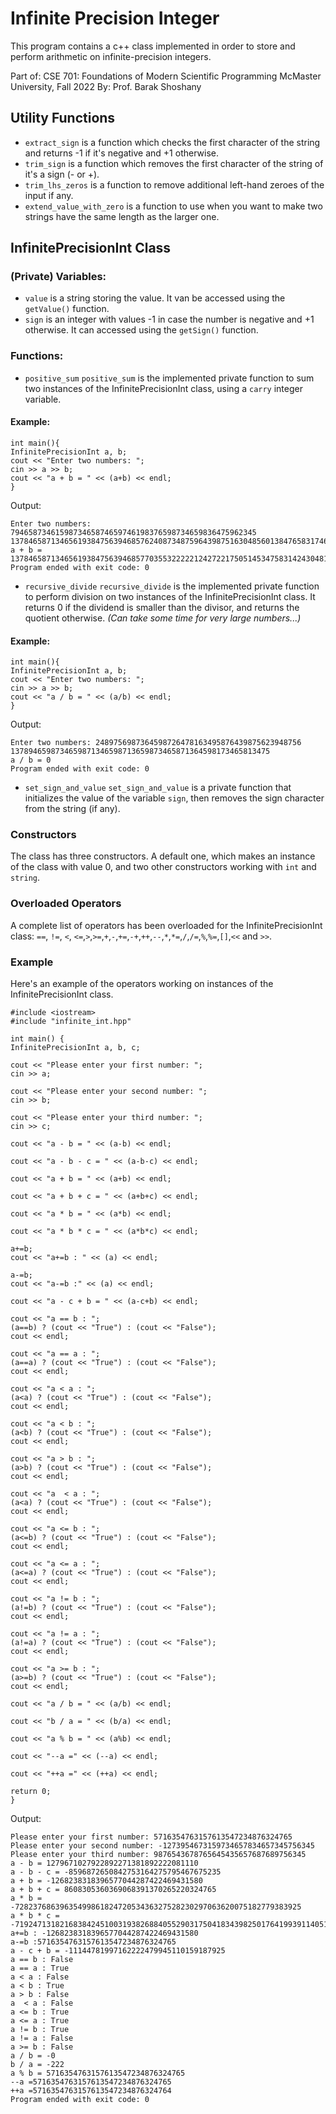 # Infinite Precision Integer

This program contains a c++ class implemented in order to store and perform arithmetic on infinite-precision integers.

Part of:
CSE 701:
Foundations of Modern Scientific Programming
McMaster University, Fall 2022
By: Prof. Barak Shoshany

## Utility Functions

- ```extract_sign``` is a function which checks the first character of the string and returns -1 if it's negative and +1 otherwise.
- ```trim_sign``` is a function which removes the first character of the string of it's a sign (- or +).
- ```trim_lhs_zeros``` is a function to remove additional left-hand zeroes of the input if any.
- ```extend_value_with_zero``` is a function to use when you want to make two strings have the same length as the larger one. 

## InfinitePrecisionInt Class

### (Private) Variables:
- ```value``` is a string storing the value. It van be accessed using the ```getValue()``` function. 
- ```sign``` is an integer with values -1 in case the number is negative and +1 otherwise. It can accessed using the ```getSign()``` function.

### Functions:

-  ```positive_sum``` 
```positive_sum``` is  the implemented private function to sum two instances of the InfinitePrecisionInt class, using a ```carry```  integer variable. 
#### Example:
```
int main(){
InfinitePrecisionInt a, b;
cout << "Enter two numbers: ";
cin >> a >> b;
cout << "a + b = " << (a+b) << endl;
}
```
Output:
```
Enter two numbers: 7946587346159873465874659746198376598734659836475962345
13784658713465619384756394685762408734875964398751630485601384765831746598731465983465
a + b = 13784658713465619384756394685770355322222124272217505145347583142430481258567941945810
Program ended with exit code: 0
```
- ```recursive_divide``` 
```recursive_divide``` is the implemented private function to perform division on two instances of the InfinitePrecisionInt class. It returns 0 if the dividend is smaller than the divisor, and returns the quotient otherwise. *(Can take some time for very large numbers...)*

#### Example:
```
int main(){
InfinitePrecisionInt a, b;
cout << "Enter two numbers: ";
cin >> a >> b;
cout << "a / b = " << (a/b) << endl;   
}
```
Output:
```
Enter two numbers: 2489756987364598726478163495876439875623948756
1378946598734659871346598713659873465871364598173465813475
a / b = 0
Program ended with exit code: 0
```
- ```set_sign_and_value```
```set_sign_and_value``` is a private function that initializes the value of the variable ```sign```, then removes the sign character from the string (if any). 

### Constructors 
The class has three constructors. A default one, which makes an instance of the class with value 0, and two other constructors working with ```int``` and ```string```.

### Overloaded Operators
A complete list of operators has been overloaded for the InfinitePrecisionInt class: ```==```, ```!=```, ```<```, ```<=```,```>```,```>=```,```+```,```-```,```+=```,```-+```,```++```,```--```,```*```,```*=```,```/```,```/=```,```%```,```%=```,```[]```,```<<``` and ```>>```.
### Example
Here's an example of the operators working on instances of the InfinitePrecisionInt class.
```
#include <iostream>
#include "infinite_int.hpp"

int main() {
InfinitePrecisionInt a, b, c;

cout << "Please enter your first number: ";
cin >> a;

cout << "Please enter your second number: ";
cin >> b;

cout << "Please enter your third number: ";
cin >> c;

cout << "a - b = " << (a-b) << endl;

cout << "a - b - c = " << (a-b-c) << endl;

cout << "a + b = " << (a+b) << endl;

cout << "a + b + c = " << (a+b+c) << endl;

cout << "a * b = " << (a*b) << endl;

cout << "a * b * c = " << (a*b*c) << endl;

a+=b;
cout << "a+=b : " << (a) << endl;

a-=b;
cout << "a-=b :" << (a) << endl;

cout << "a - c + b = " << (a-c+b) << endl;

cout << "a == b : ";
(a==b) ? (cout << "True") : (cout << "False");
cout << endl;

cout << "a == a : ";
(a==a) ? (cout << "True") : (cout << "False");
cout << endl;

cout << "a < a : ";
(a<a) ? (cout << "True") : (cout << "False");
cout << endl;

cout << "a < b : ";
(a<b) ? (cout << "True") : (cout << "False");
cout << endl;

cout << "a > b : ";
(a>b) ? (cout << "True") : (cout << "False");
cout << endl;

cout << "a  < a : ";
(a<a) ? (cout << "True") : (cout << "False");
cout << endl;

cout << "a <= b : ";
(a<=b) ? (cout << "True") : (cout << "False");
cout << endl;

cout << "a <= a : ";
(a<=a) ? (cout << "True") : (cout << "False");
cout << endl;

cout << "a != b : ";
(a!=b) ? (cout << "True") : (cout << "False");
cout << endl;

cout << "a != a : ";
(a!=a) ? (cout << "True") : (cout << "False");
cout << endl;

cout << "a >= b : ";
(a>=b) ? (cout << "True") : (cout << "False");
cout << endl;

cout << "a / b = " << (a/b) << endl;

cout << "b / a = " << (b/a) << endl;

cout << "a % b = " << (a%b) << endl;

cout << "--a =" << (--a) << endl;

cout << "++a =" << (++a) << endl;

return 0;
}
```
Output:
```
Please enter your first number: 5716354763157613547234876324765
Please enter your second number: -1273954673159734657834657345756345
Please enter your third number: 9876543678765645435657687689756345
a - b = 1279671027922892271381892222081110
a - b - c = -8596872650842753164275795467675235
a + b = -1268238318396577044287422469431580
a + b + c = 8608305360369068391370265220324765
a * b = -7282376863963549986182472053436327528230297063620075182779383925
a * b * c = -71924713182168384245100319382688405529031750418343982501764199391140519317840783749596272459754125
a+=b : -1268238318396577044287422469431580
a-=b :5716354763157613547234876324765
a - c + b = -11144781997162222479945110159187925
a == b : False
a == a : True
a < a : False
a < b : True
a > b : False
a  < a : False
a <= b : True
a <= a : True
a != b : True
a != a : False
a >= b : False
a / b = -0
b / a = -222
a % b = 5716354763157613547234876324765
--a =5716354763157613547234876324765
++a =5716354763157613547234876324764
Program ended with exit code: 0
```
